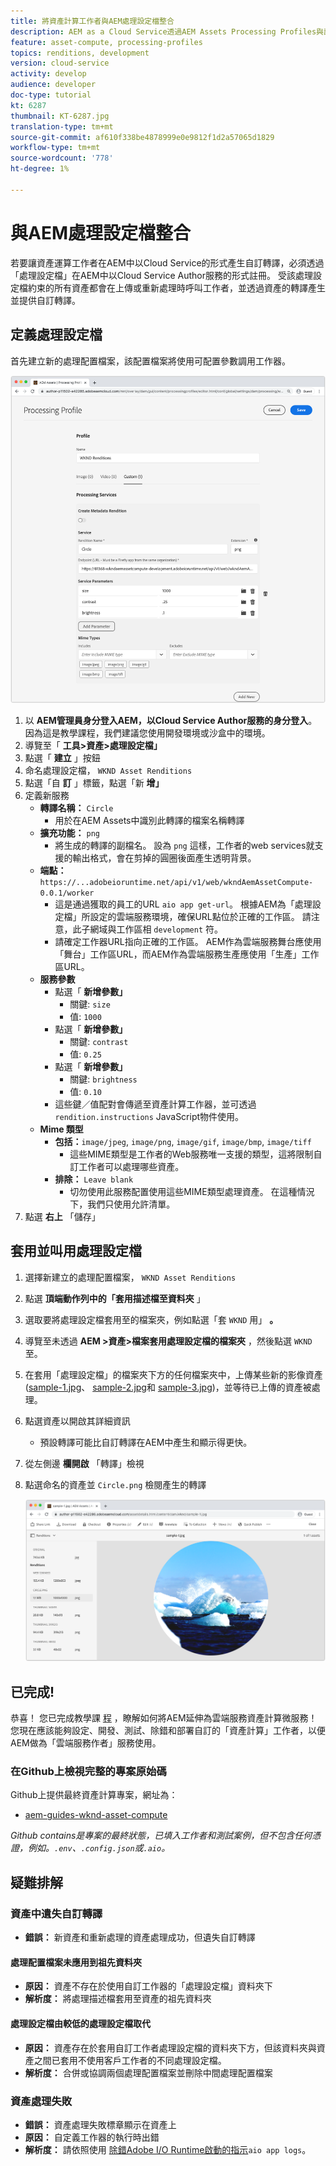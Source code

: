 ```yaml
---
title: 將資產計算工作者與AEM處理設定檔整合
description: AEM as a Cloud Service透過AEM Assets Processing Profiles與部署至Adobe I/O Runtime的資產計算工作者整合。 「處理設定檔」是在「作者」服務中設定，以使用自訂工作者處理特定資產，並將工作者產生的檔案儲存為資產轉譯。
feature: asset-compute, processing-profiles
topics: renditions, development
version: cloud-service
activity: develop
audience: developer
doc-type: tutorial
kt: 6287
thumbnail: KT-6287.jpg
translation-type: tm+mt
source-git-commit: af610f338be4878999e0e9812f1d2a57065d1829
workflow-type: tm+mt
source-wordcount: '778'
ht-degree: 1%

---
```



# 與AEM處理設定檔整合

若要讓資產運算工作者在AEM中以Cloud Service的形式產生自訂轉譯，必須透過「處理設定檔」在AEM中以Cloud Service Author服務的形式註冊。 受該處理設定檔約束的所有資產都會在上傳或重新處理時呼叫工作者，並透過資產的轉譯產生並提供自訂轉譯。

## 定義處理設定檔

首先建立新的處理配置檔案，該配置檔案將使用可配置參數調用工作器。

![處理設定檔](./assets/processing-profiles/new-processing-profile.png)

1. 以 __AEM管理員身分登入AEM，以Cloud Service Author服務的身分登入__。 因為這是教學課程，我們建議您使用開發環境或沙盒中的環境。
1. 導覽至「 __工具>資產>處理設定檔」__
1. 點選「 __建立__ 」按鈕
1. 命名處理設定檔， `WKND Asset Renditions`
1. 點選「自 __訂__ 」標籤，點選「新 __增」__
1. 定義新服務
   + __轉譯名稱：__ `Circle`
      + 用於在AEM Assets中識別此轉譯的檔案名稱轉譯
   + __擴充功能：__ `png`
      + 將生成的轉譯的副檔名。 設為 `png` 這樣，工作者的web services就支援的輸出格式，會在剪掉的圓圈後面產生透明背景。
   + __端點：__ `https://...adobeioruntime.net/api/v1/web/wkndAemAssetCompute-0.0.1/worker`
      + 這是通過獲取的員工的URL `aio app get-url`。 根據AEM為「處理設定檔」所設定的雲端服務環境，確保URL點位於正確的工作區。 請注意，此子網域與工作區相 `development` 符。
      + 請確定工作器URL指向正確的工作區。 AEM作為雲端服務舞台應使用「舞台」工作區URL，而AEM作為雲端服務生產應使用「生產」工作區URL。
   + __服務參數__
      + 點選「 __新增參數」__
         + 關鍵: `size`
         + 值: `1000`
      + 點選「 __新增參數」__
         + 關鍵: `contrast`
         + 值: `0.25`
      + 點選「 __新增參數」__
         + 關鍵: `brightness`
         + 值: `0.10`
      + 這些鍵／值配對會傳遞至資產計算工作器，並可透過 `rendition.instructions` JavaScript物件使用。
   + __Mime 類型__
      + __包括：__`image/jpeg`, `image/png`, `image/gif`, `image/bmp`, `image/tiff`
         + 這些MIME類型是工作者的Web服務唯一支援的類型，這將限制自訂工作者可以處理哪些資產。
      + __排除：__ `Leave blank`
         + 切勿使用此服務配置使用這些MIME類型處理資產。 在這種情況下，我們只使用允許清單。
1. 點選 __右上__ 「儲存」

## 套用並叫用處理設定檔

1. 選擇新建立的處理配置檔案， `WKND Asset Renditions`
1. 點選 __頂端動作列中的「套用描述檔至資料夾__ 」
1. 選取要將處理設定檔套用至的檔案夾，例如點選「套 `WKND` 用」 __。__
1. 導覽至未透過 __AEM >資產>檔案套用處理設定檔的檔案夾__ ，然後點選 `WKND`至。
1. 在套用「處理設定檔」的檔案夾下方的任何檔案夾中，上傳某些新的影像資產([sample-1.jpg](../assets/samples/sample-1.jpg)、 [sample-2.jpg](../assets/samples/sample-2.jpg)和 [sample-3.jpg](../assets/samples/sample-3.jpg))，並等待已上傳的資產被處理。
1. 點選資產以開啟其詳細資訊
   + 預設轉譯可能比自訂轉譯在AEM中產生和顯示得更快。
1. 從左側邊 __欄開啟__ 「轉譯」檢視
1. 點選命名的資產並 `Circle.png` 檢閱產生的轉譯

   ![產生的轉譯](./assets/processing-profiles/rendition.png)

## 已完成!

恭喜！ 您已完成教學課 [程](../overview.md) ，瞭解如何將AEM延伸為雲端服務資產計算微服務！ 您現在應該能夠設定、開發、測試、除錯和部署自訂的「資產計算」工作者，以便AEM做為「雲端服務作者」服務使用。

### 在Github上檢視完整的專案原始碼

Github上提供最終資產計算專案，網址為：

+ [aem-guides-wknd-asset-compute](https://github.com/adobe/aem-guides-wknd-asset-compute)

_Github contains是專案的最終狀態，已填入工作者和測試案例，但不包含任何憑證，例如。`.env`、`.config.json`或`.aio`。_

## 疑難排解

### 資產中遺失自訂轉譯

+ __錯誤：__ 新資產和重新處理的資產處理成功，但遺失自訂轉譯

#### 處理配置檔案未應用到祖先資料夾

+ __原因：__ 資產不存在於使用自訂工作器的「處理設定檔」資料夾下
+ __解析度：__ 將處理描述檔套用至資產的祖先資料夾

#### 處理設定檔由較低的處理設定檔取代

+ __原因：__ 資產存在於套用自訂工作者處理設定檔的資料夾下方，但該資料夾與資產之間已套用不使用客戶工作者的不同處理設定檔。
+ __解析度：__ 合併或協調兩個處理配置檔案並刪除中間處理配置檔案

### 資產處理失敗

+ __錯誤：__ 資產處理失敗標章顯示在資產上
+ __原因：__ 自定義工作器的執行時出錯
+ __解析度：__ 請依照使用 [除錯Adobe I/O Runtime啟動的指示](../test-debug/debug.md#aio-app-logs)`aio app logs`。
